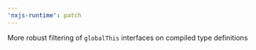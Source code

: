 ```yaml
---
'nxjs-runtime': patch
---
```


More robust filtering of `globalThis` interfaces on compiled type definitions
